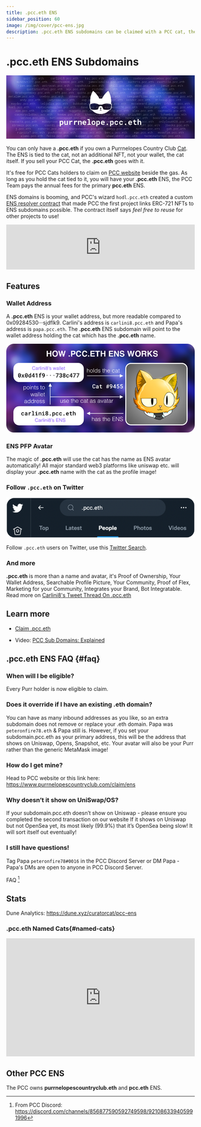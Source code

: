 ```yaml
---
title: .pcc.eth ENS
sidebar_position: 60
image: /img/cover/pcc-ens.jpg
description: .pcc.eth ENS subdomains can be claimed with a PCC cat, the ENS is tied to the cat and use that cat as PFP, also points to the wallet address holding the cat.
---
```


# .pcc.eth ENS Subdomains

![](./assets/pcc-ens.jpg)

You can only have a **.pcc.eth** if you own a Purrnelopes Country Club [Cat](../collections/cats/index.md). The ENS is tied to the cat, not an additional NFT, not your wallet, the cat itself. If you sell your PCC Cat, the **.pcc.eth** goes with it.

It's free for PCC Cats holders to claim on [PCC website](https://www.purrnelopescountryclub.com/claim/ens) beside the gas. As long as you hold the cat tied to it, you will have your **.pcc.eth** ENS, the PCC Team pays the annual fees for the primary **pcc.eth** ENS.

ENS domains is booming, and PCC's wizard `hodl.pcc.eth` created a custom [ENS resolver contract](https://etherscan.io/address/0x9b6d20f524367d7e98ed849d37fc662402dca7fb#code) that made PCC the first project links ERC-721 NFTs to ENS subdomains possible. The contract itself says _feel free to reuse_ for other projects to use!

<iframe width="100%" height="120" src="https://dune.xyz/embeds/318958/949996/1acb0020-e920-4e6a-8d9a-f3f66207dec3" title="pcc.eth counter" frameborder="0" allowtransparency="true" style={{background: "#F3F0FE", borderRadius: "12px"}}></iframe>

## Features

### Wallet Address

A **.pcc.eth** ENS is your wallet address, but more readable compared to 0x09284530···sjdflk9. Carlini's address is `carlini8.pcc.eth` and Papa's address is `papa.pcc.eth`. The **.pcc.eth** ENS subdomain will point to the wallet address holding the cat which has the **.pcc.eth** name.

![How .pcc.eth ENS works](./assets/pcc-ens-works.png)

### ENS PFP Avatar

The magic of **.pcc.eth** will use the cat has the name as ENS avatar automatically! All major standard web3 platforms like uniswap etc. will display your **.pcc.eth** name with the cat as the profile image!

### Follow `.pcc.eth` on Twitter

![](./assets/twitter.pcc.eth.png)

Follow `.pcc.eth` users on Twitter, use this [Twitter Search](https://twitter.com/search?q=.pcc.eth&src=typed_query&f=user).

### And more

**.pcc.eth** is more than a name and avatar, it's Proof of Ownership, Your Wallet Address, Searchable Profile Picture, Your Community, Proof of Flex, Marketing for your Community, Integrates your Brand, Bot Integratable. Read more on [Carlini8's Tweet Thread On .pcc.eth](/posts/2022/04/14/post/carlini8-tweet-pcc-eth)

## Learn more

- [Claim .pcc.eth](https://www.purrnelopescountryclub.com/claim/ens)

- Video: [PCC Sub Domains: Explained](/posts/explained/202112-ens-subdomains)

## .pcc.eth ENS FAQ {#faq}

### When will I be eligible?

Every Purr holder is now eligible to claim.

### Does it override if I have an existing .eth domain?

You can have as many inbound addresses as you like, so an extra subdomain does not remove or replace your .eth domain. Papa was `peteronfire78.eth` & Papa still is. However, if you set your subdomain.pcc.eth as your primary address, this will be the address that shows on Uniswap, Opens, Snapshot, etc. Your avatar will also be your Purr rather than the generic MetaMask image!

### How do I get mine?

Head to PCC website or this link here: https://www.purrnelopescountryclub.com/claim/ens

### Why doesn’t it show on UniSwap/OS?

If your subdomain.pcc.eth doesn’t show on Uniswap - please ensure you completed the second transaction on our website
If it shows on Uniswap but not OpenSea yet, its most likely (99.9%) that it’s OpenSea being slow! It will sort itself out eventually!

### I still have questions!

Tag Papa `peteronfire78#0016` in the PCC Discord Server or DM Papa - Papa's DMs are open to anyone in PCC Discord Server.

FAQ [^1]

## Stats

Dune Analytics: https://dune.xyz/curatorcat/pcc-ens

### .pcc.eth Named Cats{#named-cats}

<iframe width="100%" height="315" src="https://dune.xyz/embeds/608635/1136329/1d177c7e-8c88-4907-bd9a-67c45e792a95" title="New pcc.eth" frameborder="0" allowtransparency="true" style={{background: "#F3F0FE", borderRadius: "12px"}}></iframe>

## Other PCC ENS

The PCC owns **purrnelopescountryclub.eth** and **pcc.eth** ENS.

[^1]: From PCC Discord: https://discord.com/channels/856877590592749598/921086339405991996
